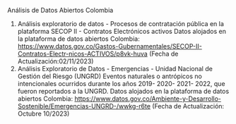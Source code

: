 Análisis de Datos Abiertos Colombia

1.	Análisis exploratorio de datos - Procesos de contratación pública en la plataforma SECOP II - Contratos Electrónicos activos Datos alojados en la plataforma de datos abiertos Colombia: https://www.datos.gov.co/Gastos-Gubernamentales/SECOP-II-Contratos-Electr-nicos-ACTIVOS/p8vk-huva (Fecha de Actualización:02/11/2023)
2.	Análisis Exploratorio de Datos - Emergencias - Unidad Nacional de Gestión del Riesgo (UNGRD) Eventos naturales o antrópicos no intencionales ocurridos durante los años 2019- 2020- 2021- 2022, que fueron reportados a la UNGRD. Datos alojados en la plataforma de datos abiertos Colombia: https://www.datos.gov.co/Ambiente-y-Desarrollo-Sostenible/Emergencias-UNGRD-/wwkg-r6te (Fecha de Actualización: Octubre 10/2023)
